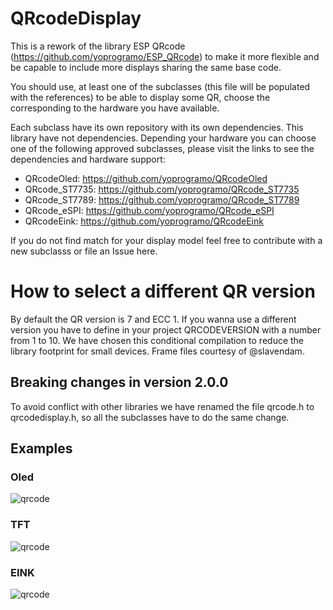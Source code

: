 # QRcodeDisplay

This is a rework of the library ESP QRcode (https://github.com/yoprogramo/ESP_QRcode) to make it more flexible and be capable to include more
displays sharing the same base code.  

You should use, at least one of the subclasses (this file will be populated with the references) to be able to display some QR, choose the corresponding to
the hardware you have available.

Each subclass have its own repository with its own dependencies. This library have not dependencies. Depending your hardware you can choose one of the following approved subclasses, please visit the links to see the dependencies and hardware support:

* QRcodeOled: https://github.com/yoprogramo/QRcodeOled
* QRcode_ST7735: https://github.com/yoprogramo/QRcode_ST7735
* QRcode_ST7789: https://github.com/yoprogramo/QRcode_ST7789
* QRcode_eSPI: https://github.com/yoprogramo/QRcode_eSPI
* QRcodeEink: https://github.com/yoprogramo/QRcodeEink

If you do not find match for your display model feel free to contribute with a new subclasss or file an Issue here.

# How to select a different QR version

By default the QR version is 7 and ECC 1. If you wanna use a different version you have to define in your project QRCODEVERSION with a number from 1 to 10.
We have chosen this conditional compilation to reduce the library footprint for small devices. Frame files courtesy of @slavendam.

## Breaking changes in version 2.0.0
To avoid conflict with other libraries we have renamed the file qrcode.h to qrcodedisplay.h, so all the subclasses have to do the same change.

## Examples

### Oled

![qrcode](https://github.com/yoprogramo/ESP_QRcode/blob/master/src/img/qrcode.JPG?raw=true)

### TFT

![qrcode](https://github.com/yoprogramo/ESP_QRcode/blob/master/src/img/tftqr.jpg?raw=true)

### EINK

![qrcode](https://github.com/yoprogramo/ESP_QRcode/blob/master/src/img/einkqr.jpg?raw=true)
